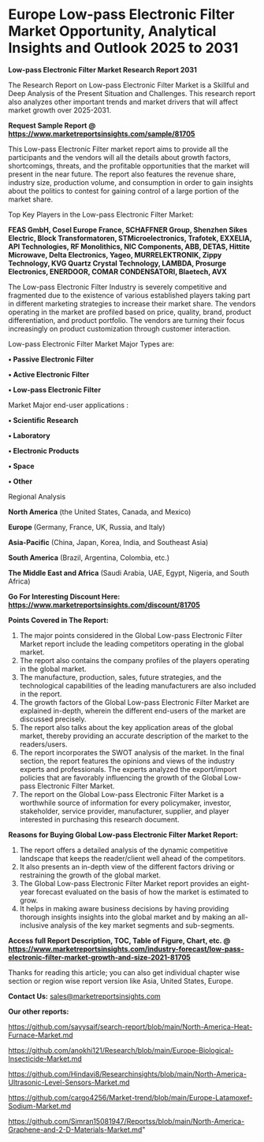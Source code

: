 # Europe Low-pass Electronic Filter Market Opportunity, Analytical Insights and Outlook 2025 to 2031

<strong>Low-pass Electronic Filter Market Research Report 2031</strong>

The Research Report on Low-pass Electronic Filter Market is a Skillful and Deep Analysis of the Present Situation and Challenges. This research report also analyzes other important trends and market drivers that will affect market growth over 2025-2031.

<strong>Request Sample Report @ <a href=https://www.marketreportsinsights.com/sample/81705>https://www.marketreportsinsights.com/sample/81705</a></strong>

This Low-pass Electronic Filter market report aims to provide all the participants and the vendors will all the details about growth factors, shortcomings, threats, and the profitable opportunities that the market will present in the near future. The report also features the revenue share, industry size, production volume, and consumption in order to gain insights about the politics to contest for gaining control of a large portion of the market share.

Top Key Players in the Low-pass Electronic Filter Market:

<strong>FEAS GmbH, Cosel Europe France, SCHAFFNER Group, Shenzhen Sikes Electric, Block Transformatoren, STMicroelectronics, Trafotek, EXXELIA, API Technologies, RF Monolithics, NIC Components, ABB, DETAS, Hittite Microwave, Delta Electronics, Yageo, MURRELEKTRONIK, Zippy Technology, KVG Quartz Crystal Technology, LAMBDA, Prosurge Electronics, ENERDOOR, COMAR CONDENSATORI, Blaetech, AVX</strong>

The Low-pass Electronic Filter Industry is severely competitive and fragmented due to the existence of various established players taking part in different marketing strategies to increase their market share. The vendors operating in the market are profiled based on price, quality, brand, product differentiation, and product portfolio. The vendors are turning their focus increasingly on product customization through customer interaction.

Low-pass Electronic Filter Market Major Types are:

<strong>• Passive Electronic Filter

• Active Electronic Filter

• Low-pass Electronic Filter</strong>

Market Major end-user applications :

<strong>• Scientific Research

• Laboratory

• Electronic Products

• Space

• Other</strong>

Regional Analysis

</u><strong><b>North America</b></strong> (the United States, Canada, and Mexico)

<strong><b>Europe </b></strong>(Germany, France, UK, Russia, and Italy)

<strong><b>Asia-Pacific</b></strong> (China, Japan, Korea, India, and Southeast Asia)

<strong><b>South America</b></strong> (Brazil, Argentina, Colombia, etc.)

<strong><b>The Middle East and Africa</b></strong> (Saudi Arabia, UAE, Egypt, Nigeria, and South Africa)

<strong>Go For Interesting Discount Here: <a href=https://www.marketreportsinsights.com/discount/81705>https://www.marketreportsinsights.com/discount/81705</a></strong>

<strong>Points Covered in The Report:</strong>
<ol>
  <li>The major points considered in the Global Low-pass Electronic Filter Market report include the leading competitors operating in the global market.</li>
  <li>The report also contains the company profiles of the players operating in the global market.</li>
  <li>The manufacture, production, sales, future strategies, and the technological capabilities of the leading manufacturers are also included in the report.</li>
  <li>The growth factors of the Global Low-pass Electronic Filter Market are explained in-depth, wherein the different end-users of the market are discussed precisely.</li>
  <li>The report also talks about the key application areas of the global market, thereby providing an accurate description of the market to the readers/users.</li>
  <li>The report incorporates the SWOT analysis of the market. In the final section, the report features the opinions and views of the industry experts and professionals. The experts analyzed the export/import policies that are favorably influencing the growth of the Global Low-pass Electronic Filter Market.</li>
  <li>The report on the Global Low-pass Electronic Filter Market is a worthwhile source of information for every policymaker, investor, stakeholder, service provider, manufacturer, supplier, and player interested in purchasing this research document.</li>
</ol>
<strong>Reasons for Buying Global Low-pass Electronic Filter Market Report:</strong>

<ol>
  <li>The report offers a detailed analysis of the dynamic competitive landscape that keeps the reader/client well ahead of the competitors.</li>
  <li>It also presents an in-depth view of the different factors driving or restraining the growth of the global market.</li>
  <li>The Global Low-pass Electronic Filter Market report provides an eight-year forecast evaluated on the basis of how the market is estimated to grow.</li>
  <li>It helps in making aware business decisions by having providing thorough insights insights into the global market and by making an all-inclusive analysis of the key market segments and sub-segments.</li>
</ol>
<strong>Access full Report Description, TOC, Table of Figure, Chart, etc. @ <a href=https://www.marketreportsinsights.com/industry-forecast/low-pass-electronic-filter-market-growth-and-size-2021-81705>https://www.marketreportsinsights.com/industry-forecast/low-pass-electronic-filter-market-growth-and-size-2021-81705</a></strong>


Thanks for reading this article; you can also get individual chapter wise section or region wise report version like Asia, United States, Europe.

<strong>Contact Us:</strong>
sales@marketreportsinsights.com

<strong>Our other reports:</strong>

<a href=https://github.com/sayysaif/search-report/blob/main/North-America-Heat-Furnace-Market.md>https://github.com/sayysaif/search-report/blob/main/North-America-Heat-Furnace-Market.md</a>

<a href=https://github.com/anokhi121/Research/blob/main/Europe-Biological-Insecticide-Market.md>https://github.com/anokhi121/Research/blob/main/Europe-Biological-Insecticide-Market.md</a>

<a href=https://github.com/Hindavi8/Researchinsights/blob/main/North-America-Ultrasonic-Level-Sensors-Market.md>https://github.com/Hindavi8/Researchinsights/blob/main/North-America-Ultrasonic-Level-Sensors-Market.md</a>

<a href=https://github.com/cargo4256/Market-trend/blob/main/Europe-Latamoxef-Sodium-Market.md>https://github.com/cargo4256/Market-trend/blob/main/Europe-Latamoxef-Sodium-Market.md</a>

<a href=https://github.com/Simran15081947/Reportss/blob/main/North-America-Graphene-and-2-D-Materials-Market.md>https://github.com/Simran15081947/Reportss/blob/main/North-America-Graphene-and-2-D-Materials-Market.md</a>"
